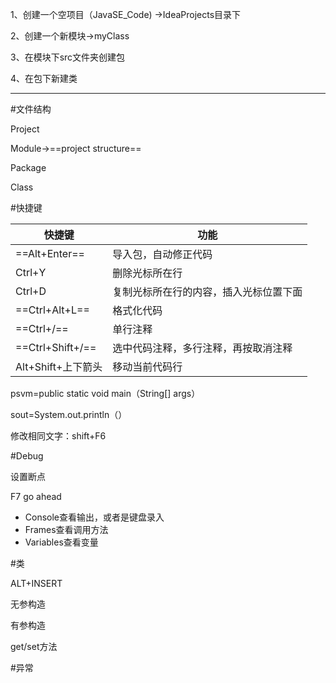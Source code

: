 1、创建一个空项目（JavaSE_Code)  →IdeaProjects目录下

2、创建一个新模块→myClass

3、在模块下src文件夹创建包

4、在包下新建类

--------------------

#文件结构

Project

Module→==project structure==

Package

Class

#快捷键

| 快捷键             | 功能                                   |
| ------------------ | -------------------------------------- |
| ==Alt+Enter==      | 导入包，自动修正代码                   |
| Ctrl+Y             | 删除光标所在行                         |
| Ctrl+D             | 复制光标所在行的内容，插入光标位置下面 |
| ==Ctrl+Alt+L==     | 格式化代码                             |
| ==Ctrl+/==         | 单行注释                               |
| ==Ctrl+Shift+/==   | 选中代码注释，多行注释，再按取消注释   |
| Alt+Shift+上下箭头 | 移动当前代码行                         |

psvm=public static void main（String[] args）

sout=System.out.println（）

修改相同文字：shift+F6

#Debug

设置断点

F7 go ahead

- Console查看输出，或者是键盘录入
- Frames查看调用方法
- Variables查看变量



#类

ALT+INSERT

无参构造

有参构造

get/set方法



#异常

